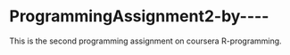 ProgrammingAssignment2-by----
=============================

This is the second programming assignment on coursera R-programming.
